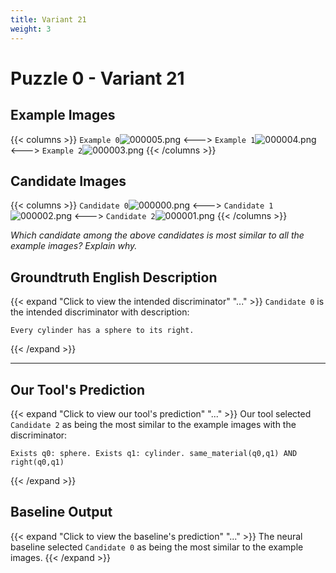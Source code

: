 ```yaml
---
title: Variant 21
weight: 3
---
```


# Puzzle 0 - Variant 21

## Example Images
{{< columns >}}
`Example 0`![000005.png](/clevr-variants/apocope/fovariant-21/render/images/CLEVR_val_000005.png)
<--->
`Example 1`![000004.png](/clevr-variants/apocope/fovariant-21/render/images/CLEVR_val_000004.png)
<--->
`Example 2`![000003.png](/clevr-variants/apocope/fovariant-21/render/images/CLEVR_val_000003.png)
{{< /columns >}}

## Candidate Images
{{< columns >}}
`Candidate 0`![000000.png](/clevr-variants/apocope/fovariant-21/render/images/CLEVR_val_000000.png)
<--->
`Candidate 1`![000002.png](/clevr-variants/apocope/fovariant-21/render/images/CLEVR_val_000002.png)
<--->
`Candidate 2`![000001.png](/clevr-variants/apocope/fovariant-21/render/images/CLEVR_val_000001.png)
{{< /columns >}}

*Which candidate among the above candidates is most similar to all the example images? Explain why.*

## Groundtruth English Description

{{< expand "Click to view the intended discriminator" "..." >}}
`Candidate 0` is the intended discriminator with description:
```plaintext 
Every cylinder has a sphere to its right.
```
{{< /expand >}}

---



## Our Tool's Prediction

{{< expand "Click to view our tool's prediction" "..." >}}
Our tool selected `Candidate 2` as being the most similar to the example images with the discriminator:
```plaintext
Exists q0: sphere. Exists q1: cylinder. same_material(q0,q1) AND right(q0,q1)
```
{{< /expand >}}



## Baseline Output

{{< expand "Click to view the baseline's prediction" "..." >}}
The neural baseline selected `Candidate 0` as being the most similar to the example images.
{{< /expand >}}

